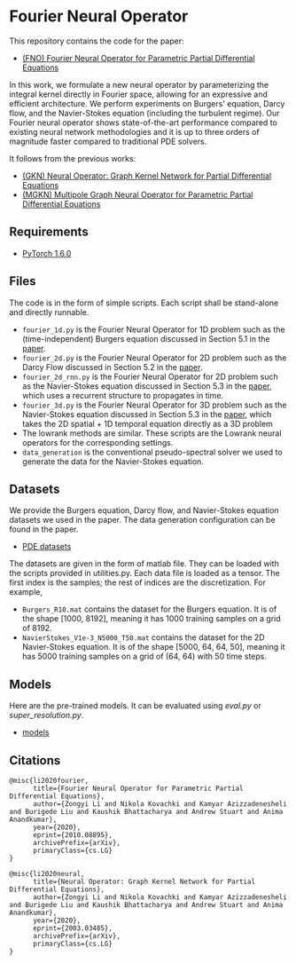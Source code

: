# Fourier Neural Operator

This repository contains the code for the paper:
- [(FNO) Fourier Neural Operator for Parametric Partial Differential Equations](https://arxiv.org/abs/2010.08895)

In this work, we formulate a new neural operator by parameterizing the integral kernel directly in Fourier space, allowing for an expressive and efficient architecture. We perform experiments on Burgers' equation, Darcy flow, and the Navier-Stokes equation (including the turbulent regime). Our Fourier neural operator shows state-of-the-art performance compared to existing neural network methodologies and it is up to three orders of magnitude faster compared to traditional PDE solvers.

It follows from the previous works:
- [(GKN) Neural Operator: Graph Kernel Network for Partial Differential Equations](https://arxiv.org/abs/2003.03485)
- [(MGKN) Multipole Graph Neural Operator for Parametric Partial Differential Equations](https://arxiv.org/abs/2006.09535)


## Requirements
- [PyTorch 1.6.0](https://pytorch.org/)

## Files
The code is in the form of simple scripts. Each script shall be stand-alone and directly runnable.

- `fourier_1d.py` is the Fourier Neural Operator for 1D problem such as the (time-independent) Burgers equation discussed in Section 5.1 in the [paper](https://arxiv.org/pdf/2010.08895.pdf).
- `fourier_2d.py` is the Fourier Neural Operator for 2D problem such as the Darcy Flow discussed in Section 5.2 in the [paper](https://arxiv.org/pdf/2010.08895.pdf).
- `fourier_2d_rnn.py` is the Fourier Neural Operator for 2D problem such as the Navier-Stokes equation discussed in Section 5.3 in the [paper](https://arxiv.org/pdf/2010.08895.pdf), 
which uses a recurrent structure to propagates in time.
- `fourier_3d.py` is the Fourier Neural Operator for 3D problem such as the Navier-Stokes equation discussed in Section 5.3 in the [paper](https://arxiv.org/pdf/2010.08895.pdf),
which takes the 2D spatial + 1D temporal equation directly as a 3D problem
- The lowrank methods are similar. These scripts are the Lowrank neural operators for the corresponding settings.
- `data_generation` is the conventional pseudo-spectral solver we used to generate the data for the Navier-Stokes equation.

## Datasets
We provide the Burgers equation, Darcy flow, and Navier-Stokes equation datasets we used in the paper. 
The data generation configuration can be found in the paper.
- [PDE datasets](https://drive.google.com/drive/folders/1UnbQh2WWc6knEHbLn-ZaXrKUZhp7pjt-?usp=sharing)

The datasets are given in the form of matlab file. They can be loaded with the scripts provided in utilities.py. 
Each data file is loaded as a tensor. The first index is the samples; the rest of indices are the discretization.
For example, 
- `Burgers_R10.mat` contains the dataset for the Burgers equation. It is of the shape [1000, 8192], 
meaning it has 1000 training samples on a grid of 8192.
- `NavierStokes_V1e-3_N5000_T50.mat` contains the dataset for the 2D Navier-Stokes equation. It is of the shape [5000, 64, 64, 50], 
meaning it has 5000 training samples on a grid of (64, 64) with 50 time steps.

## Models
Here are the pre-trained models. It can be evaluated using _eval.py_ or _super_resolution.py_.
- [models](https://drive.google.com/drive/folders/1swLA6yKR1f3PKdYSKhLqK4zfNjS9pt_U?usp=sharing)

## Citations

```
@misc{li2020fourier,
      title={Fourier Neural Operator for Parametric Partial Differential Equations}, 
      author={Zongyi Li and Nikola Kovachki and Kamyar Azizzadenesheli and Burigede Liu and Kaushik Bhattacharya and Andrew Stuart and Anima Anandkumar},
      year={2020},
      eprint={2010.08895},
      archivePrefix={arXiv},
      primaryClass={cs.LG}
}

@misc{li2020neural,
      title={Neural Operator: Graph Kernel Network for Partial Differential Equations}, 
      author={Zongyi Li and Nikola Kovachki and Kamyar Azizzadenesheli and Burigede Liu and Kaushik Bhattacharya and Andrew Stuart and Anima Anandkumar},
      year={2020},
      eprint={2003.03485},
      archivePrefix={arXiv},
      primaryClass={cs.LG}
}
```
